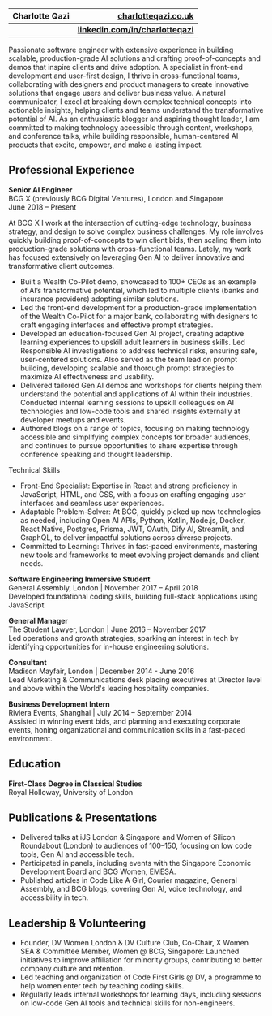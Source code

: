 

| Charlotte Qazi | [charlotteqazi.co.uk](http://charlotteqazi.co.uk)  |
| :---- | ----: |
|  | **[linkedin.com/in/charlotteqazi](http://linkedin.com/in/charlotteqazi)**    |

Passionate software engineer with extensive experience in building scalable, production-grade AI solutions and crafting proof-of-concepts and demos that inspire clients and drive adoption. A specialist in front-end development and user-first design, I thrive in cross-functional teams, collaborating with designers and product managers to create innovative solutions that engage users and deliver business value. A natural communicator, I excel at breaking down complex technical concepts into actionable insights, helping clients and teams understand the transformative potential of AI. As an enthusiastic blogger and aspiring thought leader, I am committed to making technology accessible through content, workshops, and conference talks, while building responsible, human-centered AI products that excite, empower, and make a lasting impact.

**Professional Experience**  
---

**Senior AI Engineer**  
BCG X (previously BCG Digital Ventures), London and Singapore   
June 2018 – Present

At BCG X I work at the intersection of cutting-edge technology, business strategy, and design to solve complex business challenges. My role involves quickly building proof-of-concepts to win client bids, then scaling them into production-grade solutions with cross-functional teams. Lately, my work has focused extensively on leveraging Gen AI to deliver innovative and transformative client outcomes.

* Built a Wealth Co-Pilot demo, showcased to 100+ CEOs as an example of AI’s transformative potential, which led to multiple clients (banks and insurance providers) adopting similar solutions.  
* Led the front-end development for a production-grade implementation of the Wealth Co-Pilot for a major bank, collaborating with designers to craft engaging interfaces and effective prompt strategies.  
* Developed an education-focused Gen AI project, creating adaptive learning experiences to upskill adult learners in business skills. Led Responsible AI investigations to address technical risks, ensuring safe, user-centered solutions. Also served as the team lead on prompt building, developing scalable and thorough prompt strategies to maximize AI effectiveness and usability.  
* Delivered tailored Gen AI demos and workshops for clients helping them understand the potential and applications of AI within their industries. Conducted internal learning sessions to upskill colleagues on AI technologies and low-code tools and shared insights externally at developer meetups and events.   
* Authored blogs on a range of topics, focusing on making technology accessible and simplifying complex concepts for broader audiences, and continues to pursue opportunities to share expertise through conference speaking and thought leadership.

Technical Skills

* Front-End Specialist: Expertise in React and strong proficiency in JavaScript, HTML, and CSS, with a focus on crafting engaging user interfaces and seamless user experiences.  
* Adaptable Problem-Solver: At BCG, quickly picked up new technologies as needed, including Open AI APIs, Python, Kotlin, Node.js, Docker, React Native, Postgres, Prisma, JWT, OAuth, Dify AI, Streamlit, and GraphQL, to deliver impactful solutions across diverse projects.  
* Committed to Learning: Thrives in fast-paced environments, mastering new tools and frameworks to meet evolving project demands and client needs.

**Software Engineering Immersive Student**  
General Assembly, London | November 2017 – April 2018  
Developed foundational coding skills, building full-stack applications using JavaScript

**General Manager**  
The Student Lawyer, London | June 2016 – November 2017  
Led operations and growth strategies, sparking an interest in tech by identifying opportunities for in-house engineering solutions.

**Consultant**  
Madison Mayfair, London | December 2014 \- June 2016  
Lead Marketing & Communications desk placing executives at Director level and above within the World's leading hospitality companies.

**Business Development Intern**  
Riviera Events, Shanghai | July 2014 – September 2014  
Assisted in winning event bids, and planning and executing corporate events, honing organizational and communication skills in a fast-paced environment.

**Education**  
---

**First-Class Degree in Classical Studies**  
Royal Holloway, University of London

**Publications & Presentations**  
---

* Delivered talks at iJS London & Singapore and Women of Silicon Roundabout (London) to audiences of 100–150, focusing on low code tools, Gen AI and accessible tech.  
* Participated in panels, including events with the Singapore Economic Development Board and BCG Women, EMESA.  
* Published articles in Code Like A Girl, Courier magazine, General Assembly, and BCG blogs, covering Gen AI, voice technology, and accessibility in tech.

**Leadership & Volunteering**  
---

* Founder, DV Women London & DV Culture Club, Co-Chair, X Women SEA & Committee Member, Women @ BCG, Singapore: Launched initiatives to improve affiliation for minority groups, contributing to better company culture and retention.   
* Led teaching and organization of Code First Girls @ DV, a programme to help women enter tech by teaching coding skills.  
* Regularly leads internal workshops for learning days, including sessions on low-code Gen AI tools and technical skills for non-engineers.